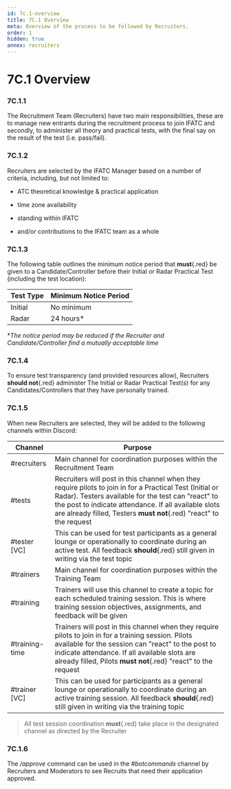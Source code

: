 ```yaml
---
id: 7c.1-overview
title: 7C.1 Overview
meta: Overview of the process to be followed by Recruiters.
order: 1
hidden: true
annex: recruiters
---
```


# 7C.1 Overview



### 7C.1.1

The Recruitment Team (Recruiters) have two main responsibilities, these are to manage new entrants during the recruitment process to join IFATC and secondly, to administer all theory and practical tests, with the final say on the result of the test (i.e. pass/fail).



### 7C.1.2

Recruiters are selected by the IFATC Manager based on a number of criteria, including, but not limited to:



- ATC theoretical knowledge & practical application


- time zone availability
- standing within IFATC
- and/or contributions to the IFATC team as a whole



### 7C.1.3 

The following table outlines the minimum notice period that **must**{.red} be given to a Candidate/Controller before their Initial or Radar Practical Test (including the test location):



| Test Type | Minimum Notice Period |
| --------- | --------------------- |
| Initial   | No minimum            |
| Radar     | 24 hours*             |

**The notice period may be reduced if the Recruiter and Candidate/Controller find a mutually acceptable time*



### 7C.1.4

To ensure test transparency (and provided resources allow), Recruiters **should not**{.red} administer The Initial or Radar Practical Test(s) for any Candidates/Controllers that they have personally trained.



### 7C.1.5

When new Recruiters are selected, they will be added to the following channels within Discord:



| Channel        | Purpose                                                      |
| -------------- | ------------------------------------------------------------ |
| #recruiters    | Main channel for coordination purposes within the Recruitment Team |
| #tests         | Recruiters will post in this channel when they require pilots to join in for a Practical Test (Initial or Radar). Testers available for the test can "react" to the post to indicate attendance. If all available slots are already filled, Testers **must not**{.red} "react" to the request |
| #tester [VC]   | This can be used for test participants as a general lounge or operationally to coordinate during an active test. All feedback **should**{.red} still given in writing via the test topic |
| #trainers      | Main channel for coordination purposes within the Training Team |
| #training      | Trainers will use this channel to create a topic for each scheduled training session. This is where training session objectives, assignments, and feedback will be given |
| #training-time | Trainers will post in this channel when they require pilots to join in for a training session. Pilots available for the session can "react" to the post to indicate attendance. If all available slots are already filled, Pilots **must not**{.red} "react" to the request |
| #trainer [VC]  | This can be used for participants as a general lounge or operationally to coordinate during an active training session. All feedback **should**{.red} still given in writing via the training topic |



> All test session coordination **must**{.red} take place in the designated channel as directed by the Recruiter



### 7C.1.6

The */approve* command can be used in the *#botcommands* channel by Recruiters and Moderators to see Recruits that need their application approved. 
